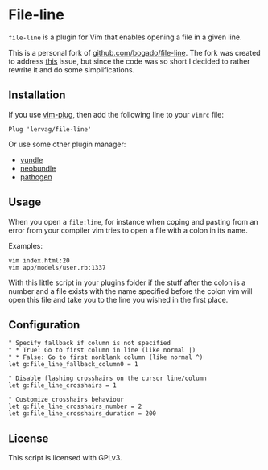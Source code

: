 # File-line

`file-line` is a plugin for Vim that enables opening a file in a given line.

This is a personal fork of
[github.com/bogado/file-line](https://github.com/bogado/file-line).  The fork
was created to address [this](https://github.com/bogado/file-line/issues/52)
issue, but since the code was so short I decided to rather rewrite it and do
some simplifications.

## Installation

If you use [vim-plug](https://github.com/junegunn/vim-plug), then add the
following line to your `vimrc` file:

```vim
Plug 'lervag/file-line'
```

Or use some other plugin manager:
- [vundle](https://github.com/gmarik/vundle)
- [neobundle](https://github.com/Shougo/neobundle.vim)
- [pathogen](https://github.com/tpope/vim-pathogen)

## Usage

When you open a `file:line`, for instance when coping and pasting from an error
from your compiler vim tries to open a file with a colon in its name.

Examples:

    vim index.html:20
    vim app/models/user.rb:1337

With this little script in your plugins folder if the stuff after the colon is
a number and a file exists with the name specified before the colon vim will
open this file and take you to the line you wished in the first place.

## Configuration

```vim
" Specify fallback if column is not specified
" * True: Go to first column in line (like normal |)
" * False: Go to first nonblank column (like normal ^)
let g:file_line_fallback_column0 = 1

" Disable flashing crosshairs on the cursor line/column
let g:file_line_crosshairs = 1

" Customize crosshairs behaviour
let g:file_line_crosshairs_number = 2
let g:file_line_crosshairs_duration = 200
```

## License

This script is licensed with GPLv3.


